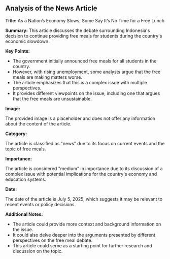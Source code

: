 ## Analysis of the News Article

**Title:** As a Nation’s Economy Slows, Some Say It’s No Time for a Free Lunch

**Summary:** This article discusses the debate surrounding Indonesia's decision to continue providing free meals for students during the country's economic slowdown.

**Key Points:**

* The government initially announced free meals for all students in the country.
* However, with rising unemployment, some analysts argue that the free meals are making matters worse.
* The article emphasizes that this is a complex issue with multiple perspectives.
* It provides different viewpoints on the issue, including one that argues that the free meals are unsustainable.

**Image:**

The provided image is a placeholder and does not offer any information about the content of the article.

**Category:**

The article is classified as "news" due to its focus on current events and the topic of free meals.

**Importance:**

The article is considered "medium" in importance due to its discussion of a complex issue with potential implications for the country's economy and education systems.

**Date:**

The date of the article is July 5, 2025, which suggests it may be relevant to recent events or policy decisions.

**Additional Notes:**

* The article could provide more context and background information on the issue.
* It could also delve deeper into the arguments presented by different perspectives on the free meal debate.
* This article could serve as a starting point for further research and discussion on the topic.
         